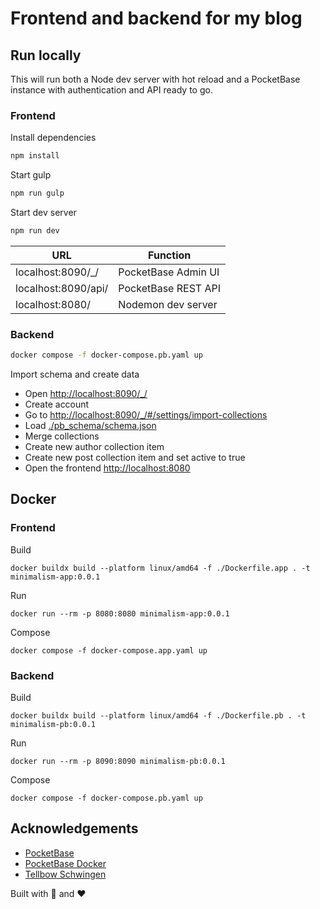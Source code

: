 # Frontend and backend for my blog

<!-- markdownlint-disable MD013 -->
<!-- markdownlint-disable MD024 -->

## Run locally

This will run both a Node dev server with hot reload and a PocketBase instance with authentication and API ready to go.

### Frontend

Install dependencies

```bash
npm install
```

Start gulp

```bash
npm run gulp
```

Start dev server

```bash
npm run dev
```

| URL                 | Function                       |
| ------------------- | ------------------------------ |
| localhost:8090/\_/  | PocketBase Admin UI            |
| localhost:8090/api/ | PocketBase REST API            |
| localhost:8080/     | Nodemon dev server             |

### Backend

```bash
docker compose -f docker-compose.pb.yaml up
```

Import schema and create data

* Open <http://localhost:8090/_/>
* Create account
* Go to <http://localhost:8090/_/#/settings/import-collections>
* Load [./pb_schema/schema.json](./pb_schema/schema.json)
* Merge collections
* Create new author collection item
* Create new post collection item and set active to true
* Open the frontend <http://localhost:8080>

## Docker

### Frontend

Build

`docker buildx build --platform linux/amd64 -f ./Dockerfile.app . -t minimalism-app:0.0.1`

Run

`docker run --rm -p 8080:8080 minimalism-app:0.0.1`

Compose

`docker compose -f docker-compose.app.yaml up`

### Backend

Build

`docker buildx build --platform linux/amd64 -f ./Dockerfile.pb . -t minimalism-pb:0.0.1`

Run

`docker run --rm -p 8090:8090 minimalism-pb:0.0.1`

Compose

`docker compose -f docker-compose.pb.yaml up`

## Acknowledgements

* [PocketBase](https://github.com/pocketbase/pocketbase)
* [PocketBase Docker](https://github.com/muchobien/pocketbase-docker)
* [Tellbow Schwingen](https://github.com/tellbow/schwingen)

Built with 🐳 and ❤️
